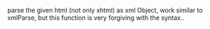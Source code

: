 parse the given html (not only xhtml) as xml Object, work similar to xmlParse, but this function is very forgiving with the syntax..